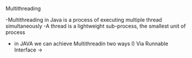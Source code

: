 Multithreading

-Multithreading in Java is a process of executing multiple thread simultaneously
-A thread is a lightweight sub-process, the smallest unit of process


- in JAVA we can achieve Multithreadin two ways
        I) Via Runnable Interface ->


      
